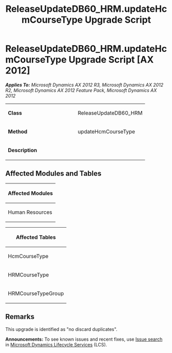﻿---
title: ReleaseUpdateDB60_HRM.updateHcmCourseType Upgrade Script
TOCTitle: ReleaseUpdateDB60_HRM.updateHcmCourseType Upgrade Script
ms:assetid: 233497e1-f655-8293-7848-0ee01b46d2e6
ms:mtpsurl: https://msdn.microsoft.com/en-us/library/JJ684970(v=AX.60)
ms:contentKeyID: 49707173
ms.date: 05/18/2015
mtps_version: v=AX.60
---

# ReleaseUpdateDB60\_HRM.updateHcmCourseType Upgrade Script [AX 2012]


_**Applies To:** Microsoft Dynamics AX 2012 R3, Microsoft Dynamics AX 2012 R2, Microsoft Dynamics AX 2012 Feature Pack, Microsoft Dynamics AX 2012_

<table>
<colgroup>
<col style="width: 50%" />
<col style="width: 50%" />
</colgroup>
<tbody>
<tr class="odd">
<td><p><strong>Class</strong></p></td>
<td><p>ReleaseUpdateDB60_HRM</p></td>
</tr>
<tr class="even">
<td><p><strong>Method</strong></p></td>
<td><p>updateHcmCourseType</p></td>
</tr>
<tr class="odd">
<td><p><strong>Description</strong></p></td>
<td><p></p></td>
</tr>
</tbody>
</table>


## Affected Modules and Tables

<table>
<colgroup>
<col style="width: 100%" />
</colgroup>
<thead>
<tr class="header">
<th><p>Affected Modules</p></th>
</tr>
</thead>
<tbody>
<tr class="odd">
<td><p>Human Resources</p></td>
</tr>
</tbody>
</table>


<table>
<colgroup>
<col style="width: 100%" />
</colgroup>
<thead>
<tr class="header">
<th><p>Affected Tables</p></th>
</tr>
</thead>
<tbody>
<tr class="odd">
<td><p>HcmCourseType</p></td>
</tr>
<tr class="even">
<td><p>HRMCourseType</p></td>
</tr>
<tr class="odd">
<td><p>HRMCourseTypeGroup</p></td>
</tr>
</tbody>
</table>


## Remarks

This upgrade is identified as "no discard duplicates".

  
**Announcements:** To see known issues and recent fixes, use [Issue search](http://go.microsoft.com/fwlink/?linkid=389258) in [Microsoft Dynamics Lifecycle Services](http://go.microsoft.com/fwlink/?linkid=306505) (LCS).

